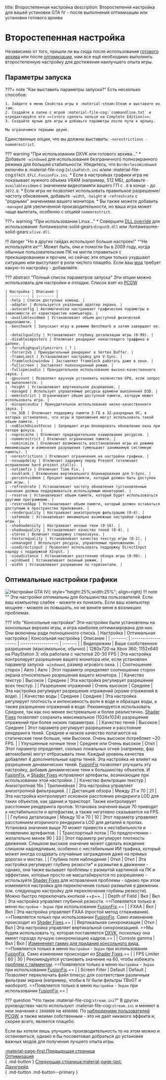 title: Второстепенная настройка
description: Второстепення настройка для вашей установки GTA IV - после выполнения оптимизации или установки готового архива

# Второстепенная настройка
Независимо от того, пришли ли вы сюда после использования [готового архива](drag-and-drop-archive.md) или после [оптимизации](optimization.md), нам все ещё необходимо выполнить второстепенную настройку для достижения наилучшего опыта игры.

## Параметры запуска
???+ note "Как выставить параметры запуска?"
    Есть несколько способов:
    
    1. Зайдите в меню Свойства игры в :material-steam:Steam и выставите их там;
    2. Создайте в папке с игрой :material-file-cog:`commandline.txt` и отредактируйте его ==(этого сделать нельзя на Complete Edition)==;
    3. Создайте ярлык для игры и добавьте параметры после пути к ярлыку.

    Мы ограничимся первыми двумя.

Единственные опции, что вы должны выставить: `-norestrictions -nomemrestrict`.

??? warning "При использовании DXVK или готового архива..."
    * Добавьте `-windowed` для использования безграничного полноэкранного режима для большей стабильности. Убедитесь, что `BorderlessWindowed` включён в :material-file-cog:`ZolikaPatch.ini` и/или :material-file-cog:`GTAIV.EFLC.FusionFix.ini`.
    * Если в настройках графики игра не показывает нужного объема VRAM (например, 512 МБ), добавьте `-availablevidmem` с значением видеопамяти вашего ГП с `.0` в конце - до `3072.0`.
    * Если игра не позволяет использовать правильное разрешение/частоту обновления, добавьте `-width`, `-height` и `-refreshrate` с "родными" значениями вашего монитора.
    * Вы также можете добавить `-managed` для увеличенной производительности, но ваша игра может чаще вылетать, особенно с опцией `nomemrestrict`.

???+ warning "При использовании Linux..."
    * Совершите [DLL override](https://cookieplmonster.github.io/setup-instructions/#proton-wine) для использования :fontawesome-solid-gears:`dinput8.dll` или :fontawesome-solid-gears:`xlive.dll`.

!!! danger "Но в других гайдах используют больше настроек!"
    ^^Не используйте их^^. Может быть, они и помогли бы в 2009 году, когда обычные пользовательские ПК не могли справиться с прекэшированием и прочим, но сейчас эти опции только ухудшают ситуацию или выступают в роли чистого плацебо. Если ваш [мод](extras/mods.md) требует какую-то настройку - добавляйте.

??? abstract "Полный список параметров запуска"
    Эти опции можно использовать для настройки и отладки. Список взят из [PCGW](https://www.pcgamingwiki.com/wiki/Grand_Theft_Auto_IV#Launch_options)

    | Настройка | Описание | 
    | --------: | :------- |
    | -help | Список доступных команд. |
    | -adapter | Используется указанный адаптер экрана. |
    | -autoconfig | Автоматически настраивает графические параметры в зависимости от характеристик компьютера. |
    | -availablevidmem | Устанавливает объем доступной физической видеопамяти. |
    | -benchmark | Запускает игру в режиме Benchmark и затем завершает ее. |
    | -detailquality | Устанавливает глубину детализации игры (0-99). |
    | -disableimposters | Отключает рендеринг ненастоящего траффика в далеке. |
    | -forcehighqualitymirrors | ? |
    | -forcer2vb | Принудительный рендеринг в Vertex Buffer. |
    | -frameLimit | Устанавливает настройку для V-Sync. |
    | -framelockinwindow | Заставляет framelock работать даже в окне. |
    | -fullscreen | Заставляет полноэкранный режим. |
    | -fullspecaudio | Принудительное использование высоко-качественного звука. |
    | -gpucount | Позволяет вручную установить количество GPU, если запрос не выполняется. |
    | -height | Устанавливает вертикальное разрешение. |
    | -managed | Использует управляемые ресурсы времени выполнения D3D. |
    | -memrestrict | Ограничивает объем доступной памяти, которую может использовать игра. |
    | -minspecaudio | Принудительное использование низко-качественного звука. |
    | -no_3GB | Отключает поддержку памяти 3 ГБ в 32-разрядных ОС, в которых установлено, что игры и приложения могут использовать такой объем памяти. |
    | -noBlockOnLostFocus | Запрещает игре блокировать обновление окна при потере фокуса.  |
    | -noprecache | Отключает предварительное кэширование ресурсов. |
    | -nomemrestrict | Отключает ограничение памяти. |
    | -nominimize | Отключает возможность восстановления игры из режима минимизации и изменения разрешения (уменьшает занимаемую системную память). |
    | -norestrictions | Отключает ограничения на настройки графики. |
    | -noswapdelay | Отключает задержку перед Present (отключает исправление hard present stalls). |
    | -notimefix | Отключает Time Fix. |
    | -novblank | Отключение вертикального бланкирования для V-Sync. |
    | -percentvidmem | Процент видеопамяти, который должен быть доступен для игры. |
    | -refreshrate | Устанавливает частоту обновления (установленные значения должны поддерживаться используемым монитором). |
    | -reserve | Устанавливает объем памяти, который будет использоваться другими программами. |
    | -reservedApp | Устанавливает объем памяти, который должен оставаться доступным в пространстве приложения. |
    | -renderquality | Настраивает анизотропную фильтрацию (0-4). |
    | -safemode | Устанавливает минимально возможные настройки графики игры. |
    | -shadowdensity | Настраивает ночные тени (0-16). |
    | -shadowquality | Устанавливает качество теней (0-4). |
    | -stereo | Включает поддержку стереозвука. |
    | -texturequality | Устанавливает качество текстур игры (0-2). |
    | -unmanaged | Использует ресурсы, управляемые приложением. |
    | -usedirectinput | Позволяет использовать поддержку DirectInput наряду с поддержкой XInput. |
    | -viewdistance | Устанавливает расстояние обзора игры (0-99). |
    | -windowed | Устанавливает оконный режим. |
    | -width | Устанавливает разрешение по горизонтали. |

## Оптимальные настройки графики
![Настройки GTA IV](assets/gta4settings.jpg){: style="height:25%;width:25%"; align=right}
!!! note ""
    Эти настройки оптимальны для большинства пользователей. Если ваш компьютер слабее - можете их понизить. Если ваш компьютер мощнее - можете их повышать, но не вините меня в возникших проблемах.

??? info "Консольные настройки"
    Эти настройки были установлены на консольных версиях игры, и игра наиболее оптимизирована для них. Они включены ради полноценного списка.
| Настройка | Оптимальная настройка | Консольная настройка | Описание | 
| :-------: | :-------------------: | :------------------: | :------: |
| Видеорежим | Ваше сообственное разрешение (максимальное, обычно) | 1280x720 на Xbox 360; 1152x640 на PlayStation 3; оба работали с частотой 20-30 FPS | Эта настройка контролирует разрешение вашего монитора или, если установлен параметр запуска `-windowed`, размер игрового окна. |
| Соотношение сторон | Авто | Авто | Этот параметр определяет соотношение сторон экрана относительно разрешения вашего монитора. |
| Качество текстур | Высокое | Среднее | Эта настройка регулирует разрешение всех текстур. |
| Разрешение отражений | Очень высокое | Среднее | Эта настройка регулирует разрешение отражений (кроме отражений в воде). |
| Качество воды | Среднее | Среднее | Эта настройка регулирует плотность и интенсивность волн в воде и образцах воды, а также разрешение отражений в воде. Рекомендуется использовать Среднее, так как оно менее экстремально и более реалистично. [Shader Fixes](essential-modding/shader-fixes.md) позволяет сохранить максимальное (1024x1024) разрешение отражений при более низких параметрах. |
| Качество теней | Высокое | Среднее | Этот параметр регулирует разрешение и расстояние рендеринга теней. Среднее и низкое качество полагаются на статические тени больше, чем Высокое. Очень высокое  потребляет ~20 FPS. |
| Улучшенные ночные тени | Среднее или Очень высокое | Откл | Этот параметр определяет, сколько локальных огней (например, фар автомобиля) могут отбрасывать тени. Каждый уровень качества добавляет 4 дополнительные карты теней. Эта настройка не влияет на разрешение динамических теней. [FusionFix](essential-modding/fusionfix.md) позволяет улучшить эту настройку, добавив динамические тени к большинству объектов. И [FusionFix](essential-modding/fusionfix.md), и [Shader Fixes](essential-modding/shader-fixes.md) исправляют артефакты, возникающие при использовании этой настройки. |
| Качество фильтрации текстур | Анизотропная 16x | Трилинейная | Эта настройка управляет анизотропной фильтрацией. |
| Дистанция обзора | Между 21 и 70 | 21 | Эта настройка контролирует основное расстояние рендеринга LOD для таких объектов, как здания и транспорт. Также контролирует расстояние рендеринга пропов. Установка значения выше 70 приводит к нестабильности и артефактам, а также негативно сказывается на FPS. |
| Глубина детализации | Между 10 и 70 | 10 | Этот параметр управляет расстоянием вторичного рендеринга LOD для деталей в пропах. Установка значения выше 70 может привести к нестабильности и появлению артефактов. |
| Транспортный поток | По предпочтению - желательно менее 90 | 33 | Этот параметр регулирует плотность движения. Слишком высокое значение может сделать вождение слишком надоедливым, особенно с нестабильным ИИ трафика, который может иногда создавать случайные заграждения даже на прямых дорогах и мостах. |
| Глубина поля наблюдения | Откл | Откл | Эта настройка регулирует глубину резкости* и размытие в движении - однако, она также вызывает проблемы с размытой картинкой на ПК и эффектами, которые просто не масштабируются по разрешению - используйте [Shader Fixes](essential-modding/shader-fixes.md) для исправления проблемы - однако при этом изменяется настройка для переключения только размытия в движении. (см. следующую настройку для переключения глубины резкости). Можно быстро переключать кнопкой ++p++. |
| Depth of Field | Вкл | Вкл | Эта настройка управляет глубиной резкости. ==Появляется только в меню `Настройки` - `Экран` при использовании [FusionFix](essential-modding/fusionfix.md).== |
| FXAA | Вкл | Вкл | Эта настройка управляет FXAA (простой метод сглаживания).  ==Появляется только при использовании [FusionFix](essential-modding/fusionfix.md). Само изменение происходит из [Shader Fixes](essential-modding/shader-fixes.md).== |
| Вертикальная синхронизация | Откл | Вкл |  Эта настройка управляет вертикальной синхронизацией. ==Мы будем использовать ту, которая поставляется [DXVK](optimization.md), поскольку она имеет гораздо лучшую синхронизацию кадров.== |
| Console gamma | Вкл | Вкл | [Измененяет гамму для придания консольного вида.](essential-modding/assets/console-gamma.png) ==Появляется только в меню `Настройки` - `Экран` при использовании [FusionFix](essential-modding/fusionfix.md). Само изменение происходит из [Shader Fixes](essential-modding/shader-fixes.md).== |
| FPS Limiter | 60 | 30 | Рекомендуется установить значение на 60, чтобы избежать [проблем с таймингом](https://www.pcgamingwiki.com/wiki/Grand_Theft_Auto_IV#Timing-related_issues).  ==Появляется только в меню `Настройки` - `Экран` при использовании [FusionFix](essential-modding/fusionfix.md).== |
| Screen Filter | Default | Default | Позволяет переключать файл timecyc для соответствия различным фильтрам экрана (например, чтобы в IV были фильтры TBoGT и наоборот). ==Появляется только в меню `Настройки` - `Экран` при использовании [FusionFix](essential-modding/fusionfix.md).== |

??? question "Что такое :material-file-cog:`stream.ini`?"
    В других руководствах часто используют :material-file-cog:`stream.ini` и меняют в нем значения с `2048000` на `4096000`. По [наблюдениям пользователей PCGW](https://www.pcgamingwiki.com/w/index.php?title=Topic:X1jmh4mc3t6mv3hv&topic_showPostId=xb5gbd4mggke2ets#flow-post-xb5gbd4mggke2ets), а также моими собственным - это не дает никакого эффекта и, скорее всего, является плацебо.

Если вы хотели лишь улучшить производительность то на этом можно и остановиться, однако я бы посоветовал добраться до установке важных модов для получения лучшего опыта игры.

[:material-page-first:Предыдущая страница <br>Оптимизация</br>](optimization.md){ .md-button } [Следующая страница:material-page-last: <br>Даунгрейд</br>](downgrading.md){ .md-button .md-button--primary }